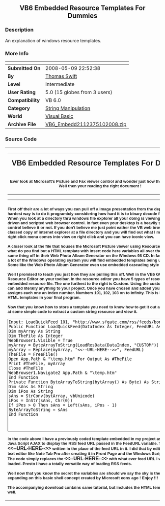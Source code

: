 ﻿<div align="center">

## VB6 Embedded Resource Templates For Dummies


</div>

### Description

An explanation of windows resource templates.
 
### More Info
 


<span>             |<span>
---                |---
**Submitted On**   |2008-05-09 22:52:38
**By**             |[Thomas Swift](https://github.com/Planet-Source-Code/PSCIndex/blob/master/ByAuthor/thomas-swift.md)
**Level**          |Intermediate
**User Rating**    |5.0 (15 globes from 3 users)
**Compatibility**  |VB 6\.0
**Category**       |[String Manipulation](https://github.com/Planet-Source-Code/PSCIndex/blob/master/ByCategory/string-manipulation__1-5.md)
**World**          |[Visual Basic](https://github.com/Planet-Source-Code/PSCIndex/blob/master/ByWorld/visual-basic.md)
**Archive File**   |[VB6\_Embedd2112375102008\.zip](https://github.com/Planet-Source-Code/thomas-swift-vb6-embedded-resource-templates-for-dummies__1-70508/archive/master.zip)





### Source Code

<div align="center">
 <center>
<table border="0" width="652" cellspacing="0" cellpadding="0">
 <tr>
  <td width="650">
   <div align="center">
    <center>
    <table border="0" width="94%" cellspacing="0" cellpadding="0">
     <tr>
      <td width="100%">
       <p align="center"><font face="Arial" size="5"><b>VB6 Embedded Resource
   Templates For </b></font><font face="Arial" size="5"><b>Dummies</b></font></td>
     </tr>
     <tr>
      <td width="100%">
       <p align="center">
   <font face="Arial" size="2"><b>Ever look at Microsoft's Picture and Fax
   viewer control and wonder just how they pulled it off ?<br>
   Well then your
   reading the right document !</b></font></td>
     </tr>
    </table>
    </center>
   </div>
   <hr>
  </td>
 </tr>
 <tr>
  <td width="650"><font face="Arial" size="2"><b>First off their are a lot of
   ways you can pull off a image presentation from the depths of source code.
   The hardest way is to do it programicly considering how hard it is to binary
   decode files. Especially gif's. When you look at a directory thru windows
   file explorer all your doing is viewing it thru a template driven and
   scripted web browser control. In fact even your desktop is a heavily
   scripted web browser control believe it or not. If you don't believe me
   just point eather the VB web browser control or a sub classed copy of
   internet explorer at a file directory and you will find out what I mean.
   Even the explorer right click menu comes into view on right click and you
   can have iconic view.</b></font>
   <p><font face="Arial" size="2"><b>A closer look at the file that houses
   the Microsoft Picture viewer using Resource Hacker and behold what do you
   find but a HTML template with insert code here variables all over the
   place. They pulled the same thing off in their Web Photo Album Generator
   on the Windows 98 CD. In fact if you look closely at a lot of the Windows
   operating system you will find embedded templates being used all over the
   place. Some like the Web Photo Album Generator even use embedded cascading
   style sheets or CSS for short.</b></font></p>
   <p><font face="Arial" size="2"><b>Well I promised to teach you just how
   they are pulling this off. Well in the VB6 GUI you have the VB Resource
   Editor on your toolbar. In the resource editor you have 5 types of
   resources you can add to an embedded resource file. The one furthest to
   the right is Custom. Using the custom resource type you can add literally
   anything to your project. Once you have chosen and added your particular
   resource it assigns each one an index number. Numbers 101, 102, 103 on to infinity.
   This is how you store your HTML templates in your final program.</b></font></p>
   <p><font face="Arial" size="2"><b>Now that you know how to store a
   template you need to know how to get it out and view it. Well lets look at
   some simple code to extract a custom string resource and view it.</b></font></p>
   <p><textarea rows="24" cols="78" name="Code">Input: LoadQuickFeed 101, "http://www.sfgate.com/rss/feeds/bondage.xml"
Public Function LoadQuickFeed(DataIndex As Integer, FeedURL As String)
Dim myArray As String
Dim TheFile As Integer
WebBrowser1.Visible = True
myArray = ByteArrayToString(LoadResData(DataIndex, "CUSTOM"))
myArray = Replace(myArray, "<<--URL-HERE-->>", FeedURL)
TheFile = FreeFile()
Open App.Path & "\temp.htm" For Output As #TheFile
Print #TheFile, myArray
Close #TheFile
WebBrowser1.Navigate2 App.Path & "\temp.htm"
End Function
Private Function ByteArrayToString(bytArray() As Byte) As String
Dim sAns As String
Dim iPos As String
sAns = StrConv(bytArray, vbUnicode)
iPos = InStr(sAns, Chr(0))
If iPos > 0 Then sAns = Left(sAns, iPos - 1)
ByteArrayToString = sAns
End Function
</textarea></p>
   <p><font face="Arial" size="2"><b>In the code above I have a previously
   coded template embedded in my project as resource 101 written in Java
   Script AJAX to display the RSS feed URL passed in the FeedURL variable.
   The template has the </b></font><font face="Arial"><b>&lt;&lt;--URL-HERE--&gt;&gt;
   <font size="2">written in the place of the feed URL in it. I did that by
   editing the HTML file with a text editor like Note Tab Pro after creating
   it in Front Page and the Windows Scripting Editor.<br>
   The code simply replaces the </font>&lt;&lt;--URL-HERE--&gt;&gt;
   <font size="2">with what ever feed URL I want to view when its loaded.
   Presto I have a totally versatile way of loading RSS feeds.</font></b></font></p>
   <p><font size="2" face="Arial"><b>Well now that you know the secret the variables
   are should we say the sky is the limit ! Have fun expanding on this basic
   shell concept created by Microsoft eons ago ! Enjoy !!!</b></font><p><font size="2" face="Arial"><b>The
   accompanying download contains same tutorial, but includes the HTML
   template source example as well.</b></font></td>
 </tr>
</table>
 </center>
</div>

